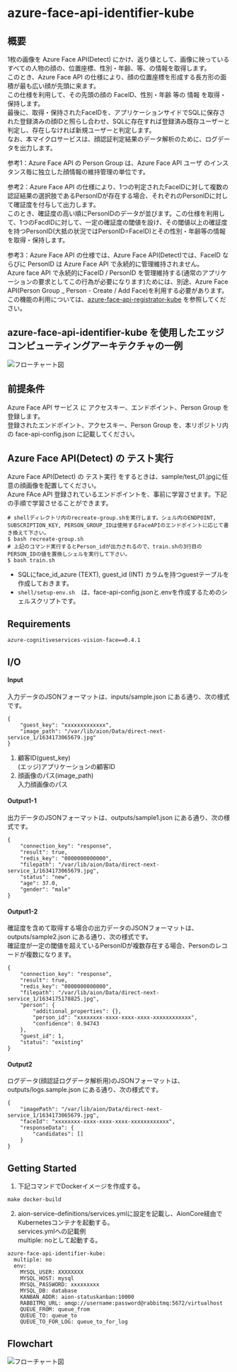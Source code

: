 # azure-face-api-identifier-kube  
## 概要  
1枚の画像を Azure Face API(Detect) にかけ、返り値として、画像に映っているすべての人物の顔の、位置座標、性別・年齢、等、の情報を取得します。  
このとき、Azure Face API の仕様により、顔の位置座標を形成する長方形の面積が最も広い顔が先頭に来ます。  
この仕様を利用して、その先頭の顔の FaceID、性別・年齢 等の 情報 を取得・保持します。  
最後に、取得・保持されたFaceIDを、アプリケーションサイドでSQLに保存された登録済みの顔IDと照らし合わせ、SQLに存在すれば登録済み既存ユーザーと判定し、存在しなければ新規ユーザーと判定します。  
なお、本マイクロサービスは、顔認証判定結果のデータ解析のために、ログデータを出力します。  

参考1：Azure Face API の Person Group は、Azure Face API ユーザ のインスタンス毎に独立した顔情報の維持管理の単位です。  

参考2：Azure Face API の仕様により、1つの判定されたFaceIDに対して複数の認証結果の選択肢であるPersonIDが存在する場合、それぞれのPersonIDに対して確証度を付与して出力します。  
このとき、確証度の高い順にPersonIDのデータが並びます。この仕様を利用して、1つのFacdIDに対して、一定の確証度の閾値を設け、その閾値以上の確証度を持つPersonID(大抵の状況ではPersonID=FaceID)とその性別・年齢等の情報を取得・保持します。  

参考3：Azure Face API の仕様では、Azure Face API(Detect)では、FaceID ならびに PersonID は Azure Face API で永続的に管理維持されません。  
Azure face API で永続的にFaceID / PersonID を管理維持する(通常のアプリケーションの要求としてこの行為が必要になります)ためには、別途、Azure Face API(Person Group _ Person - Create / Add Face)を利用する必要があります。この機能の利用については、[azure-face-api-registrator-kube](https://github.com/latonaio/azure-face-api-registrator-kube) を参照してください。

## azure-face-api-identifier-kube を使用したエッジコンピューティングアーキテクチャの一例
![フローチャート図](doc/omotebako_architecture_20211016.drawio.png)


## 前提条件  
Azure Face API サービス に アクセスキー、エンドポイント、Person Group を登録します。  
登録されたエンドポイント、アクセスキー、Person Group を、本リポジトリ内の face-api-config.json に記載してください。  

## Azure Face API(Detect) の テスト実行  
Azure Face API(Detect) の テスト実行 をするときは、sample/test_01.jpgに任意の顔画像を配置してください。  
Azure FAce API 登録されているエンドポイントを、事前に学習させます。下記の手順で学習させることができます。  
```
# shellディレクトリ内のrecreate-group.shを実行します。シェル内のENDPOINT, SUBSCRIPTION_KEY, PERSON_GROUP_IDは使用するFaceAPIのエンドポイントに応じて書き換えて下さい。
$ bash recreate-group.sh
# 上記のコマンド実行するとPerson_idが出力されるので、train.shの3行目のPERSON_IDの値を置換しシェルを実行して下さい。
$ bash train.sh
```
* SQLにface_id_azure (TEXT), guest_id (INT) カラムを持つguestテーブルを作成しておきます。  
* `shell/setup-env.sh`　は、face-api-config.jsonと.envを作成するためのシェルスクリプトです。    

## Requirements  
```
azure-cognitiveservices-vision-face==0.4.1
```
## I/O
#### Input
入力データのJSONフォーマットは、inputs/sample.json にある通り、次の様式です。
```
{
    "guest_key": "xxxxxxxxxxxxx",
    "image_path": "/var/lib/aion/Data/direct-next-service_1/1634173065679.jpg"
}
```
1. 顧客ID(guest_key)  
(エッジ)アプリケーションの顧客ID  
2. 顔画像のパス(image_path)  
入力顔画像のパス  

#### Output1-1  
出力データのJSONフォーマットは、outputs/sample1.json にある通り、次の様式です。  
```
{
    "connection_key": "response",
    "result": true,
    "redis_key": "0000000000000",
    "filepath": "/var/lib/aion/Data/direct-next-service_1/1634173065679.jpg",
    "status": "new",
    "age": 37.0,
    "gender": "male"
}
```  
#### Output1-2  
確証度を含めて取得する場合の出力データのJSONフォーマットは、outputs/sample2.json  にある通り、次の様式です。  
確証度が一定の閾値を超えているPersonIDが複数存在する場合、Personのレコードが複数になります。
```
{
    "connection_key": "response",
    "result": true,
    "redis_key": "0000000000000",
    "filepath": "/var/lib/aion/Data/direct-next-service_1/1634175178825.jpg",
    "person": {
        "additional_properties": {},
        "person_id": "xxxxxxxx-xxxx-xxxx-xxxx-xxxxxxxxxxxx",
        "confidence": 0.94743
    },
    "guest_id": 1,
    "status": "existing"
}
```  

#### Output2
ログデータ(顔認証ログデータ解析用)のJSONフォーマットは、outputs/logs.sample.json にある通り、次の様式です。
```
{
    "imagePath": "/var/lib/aion/Data/direct-next-service_1/1634173065679.jpg",
    "faceId": "xxxxxxxx-xxxx-xxxx-xxxx-xxxxxxxxxxxx",
    "responseData": {
        "candidates": []
    }
}
```

## Getting Started
1. 下記コマンドでDockerイメージを作成する。  
```
make docker-build
```
2. aion-service-definitions/services.ymlに設定を記載し、AionCore経由でKubernetesコンテナを起動する。  
services.ymlへの記載例  
multiple: noとして起動する。  
```
azure-face-api-identifier-kube:
  multiple: no
  env:
    MYSQL_USER: XXXXXXXX
    MYSQL_HOST: mysql
    MYSQL_PASSWORD: xxxxxxxxx
    MYSQL_DB: database
    KANBAN_ADDR: aion-statuskanban:10000
    RABBITMQ_URL: amqp://username:password@rabbitmq:5672/virtualhost
    QUEUE_FROM: queue_from
    QUEUE_TO: queue_to
    QUEUE_TO_FOR_LOG: queue_to_for_log
```
## Flowchart
![フローチャート図](doc/face-recognition-flowchart.png)